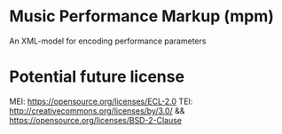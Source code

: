 Music Performance Markup (mpm)
==============================

An XML-model for encoding performance parameters

Potential future license
========================

MEI: https://opensource.org/licenses/ECL-2.0
TEI: http://creativecommons.org/licenses/by/3.0/ && https://opensource.org/licenses/BSD-2-Clause